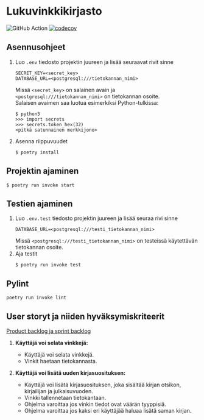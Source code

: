 # Lukuvinkkikirjasto

![GitHub Action](https://github.com/kimmomuli/Lukuvinkkikirjasto/workflows/CI/badge.svg)
[![codecov](https://codecov.io/gh/kimmomuli/Lukuvinkkikirjasto/branch/main/graph/badge.svg?token=06TFSWVEKM)](https://codecov.io/gh/kimmomuli/Lukuvinkkikirjasto)

## Asennusohjeet
1. Luo `.env` tiedosto projektin juureen ja lisää seuraavat rivit sinne
    ```
    SECRET_KEY=<secret_key>
    DATABASE_URL=<postgresql:///tietokannan_nimi>
    ```
    Missä `<secret_key>` on salainen avain ja `<postgresql:///tietokannan_nimi>` on tietokannan osoite.  
    Salaisen avaimen saa luotua esimerkiksi Python-tulkissa:
    ```
    $ python3
    >>> import secrets
    >>> secrets.token_hex(32)
    <pitkä satunnainen merkkijono>
    ```

2. Asenna riippuvuudet
    ```
    $ poetry install
    ```

## Projektin ajaminen
```
$ poetry run invoke start
```

## Testien ajaminen
1. Luo `.env.test` tiedosto projektin juureen ja lisää seuraa rivi sinne
    ```
    DATABASE_URL=<postgresql:///testi_tietokannan_nimi>
    ```
    Missä `<postgresql:///testi_tietokannan_nimi>` on testeissä käytettävän tietokannan osoite.  
2. Aja testit
    ```
    $ poetry run invoke test
    ```

## Pylint

```
poetry run invoke lint
```

## User storyt ja niiden hyväksymiskriteerit
[Product backlog ja sprint backlog](https://github.com/kimmomuli/Lukuvinkkikirjasto/projects/1)

1. **Käyttäjä voi selata vinkkejä:** 
    - Käyttäjä voi selata vinkkejä.
    - Vinkit haetaan tietokannasta. 

2. **Käyttäjä voi lisätä uuden kirjasuosituksen:** 
    - Käyttäjä voi lisätä kirjasuosituksen, joka sisältää kirjan otsikon, kirjailijan ja julkaisuvuoden.
    - Vinkki tallennetaan tietokantaan.
    - Ohjelma varoittaa jos vinkin tiedot ovat väärän tyyppisiä.
    - Ohjelma varoittaa jos kaksi eri käyttäjää haluaa lisätä saman kirjan. 
